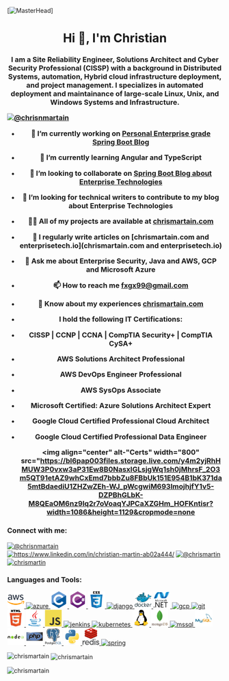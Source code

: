 [![MasterHead](https://greymatter.com/wp-content/uploads/2021/12/ezgif.com-optimize.gif)]
<h1 align="center">Hi 👋, I'm Christian</h1>
<h3 align="center">I am a Site Reliability Engineer, Solutions Architect and Cyber Security Professional (CISSP) with a background in Distributed Systems, automation, Hybrid cloud infrastructure deployment, and project management. I specializes in automated deployment and maintainance of large-scale Linux, Unix, and Windows Systems and Infrastructure.

<p align="left"> <a href="https://twitter.com/@chrisnmartain" target="blank"><img src="https://img.shields.io/twitter/follow/@chrisnmartain?logo=twitter&style=for-the-badge" alt="@chrisnmartain" /></a> </p>

- 🔭 I’m currently working on [Personal Enterprise grade Spring Boot Blog](https://github.com/chrismartain/spring-boot-blog-application.git)

- 🌱 I’m currently learning **Angular and TypeScript**

- 👯 I’m looking to collaborate on [Spring Boot Blog about Enterprise Technologies](https://github.com/chrismartain/spring-boot-blog-application.git)

- 🤝 I’m looking **for technical writers to contribute to my blog about Enterprise Technologies**

- 👨‍💻 All of my projects are available at [chrismartain.com](chrismartain.com)

- 📝 I regularly write articles on [chrismartain.com and enterprisetech.io](chrismartain.com and enterprisetech.io)

- 💬 Ask me about **Enterprise Security, Java and AWS, GCP and Microsoft Azure**

- 📫 How to reach me **fxgx99@gmail.com**

- 📄 Know about my experiences [chrismartain.com](chrismartain.com)

- I hold the following IT Certifications:
- CISSP | CCNP | CCNA | CompTIA Security+ | CompTIA CySA+
- AWS Solutions Architect Professional 
- AWS DevOps Engineer Professional
- AWS SysOps Associate
- Microsoft Certified: Azure Solutions Architect Expert
- Google Cloud Certified Professional Cloud Architect 
- Google Cloud Certified Professional Data Engineer
   
   <img align="center" alt-"Certs" width="800" src="https://bl6pap003files.storage.live.com/y4m2yjRhHMUW3P0vxw3aP31Ew8B0NasxIGLsjgWq1sh0jMhrsF_2O3m5QT91etAZ9whCxEmd7bbbZu8FBbUk151E954B1bK371da5mtBdaediU1ZHZwZEh-WJ_pWcgwiM693lmojhjfY1v5-DZPBhGLbK-M8QEaOM6nz9lq2r7oVoaqYJPCaXZGHm_HOFKntisr?width=1086&height=1129&cropmode=none
   
<h3 align="left">Connect with me:</h3>
<p align="left">
<a href="https://twitter.com/@chrisnmartain" target="blank"><img align="center" src="https://raw.githubusercontent.com/rahuldkjain/github-profile-readme-generator/master/src/images/icons/Social/twitter.svg" alt="@chrisnmartain" height="30" width="40" /></a>
<a href="https://linkedin.com/in/https://www.linkedin.com/in/christian-martin-ab02a444/" target="blank"><img align="center" src="https://raw.githubusercontent.com/rahuldkjain/github-profile-readme-generator/master/src/images/icons/Social/linked-in-alt.svg" alt="https://www.linkedin.com/in/christian-martin-ab02a444/" height="30" width="40" /></a>
<a href="https://www.hackerrank.com/@chrismartin" target="blank"><img align="center" src="https://raw.githubusercontent.com/rahuldkjain/github-profile-readme-generator/master/src/images/icons/Social/hackerrank.svg" alt="@chrismartin" height="30" width="40" /></a>
<a href="https://www.hackerearth.com/chrismartin" target="blank"><img align="center" src="https://raw.githubusercontent.com/rahuldkjain/github-profile-readme-generator/master/src/images/icons/Social/hackerearth.svg" alt="chrismartin" height="30" width="40" /></a>
</p>

<h3 align="left">Languages and Tools:</h3>
<p align="left"> <a href="https://aws.amazon.com" target="_blank" rel="noreferrer"> <img src="https://raw.githubusercontent.com/devicons/devicon/master/icons/amazonwebservices/amazonwebservices-original-wordmark.svg" alt="aws" width="40" height="40"/> </a> <a href="https://azure.microsoft.com/en-in/" target="_blank" rel="noreferrer"> <img src="https://www.vectorlogo.zone/logos/microsoft_azure/microsoft_azure-icon.svg" alt="azure" width="40" height="40"/> </a> <a href="https://www.cprogramming.com/" target="_blank" rel="noreferrer"> <img src="https://raw.githubusercontent.com/devicons/devicon/master/icons/c/c-original.svg" alt="c" width="40" height="40"/> </a> <a href="https://www.w3schools.com/cs/" target="_blank" rel="noreferrer"> <img src="https://raw.githubusercontent.com/devicons/devicon/master/icons/csharp/csharp-original.svg" alt="csharp" width="40" height="40"/> </a> <a href="https://www.w3schools.com/css/" target="_blank" rel="noreferrer"> <img src="https://raw.githubusercontent.com/devicons/devicon/master/icons/css3/css3-original-wordmark.svg" alt="css3" width="40" height="40"/> </a> <a href="https://www.djangoproject.com/" target="_blank" rel="noreferrer"> <img src="https://cdn.worldvectorlogo.com/logos/django.svg" alt="django" width="40" height="40"/> </a> <a href="https://www.docker.com/" target="_blank" rel="noreferrer"> <img src="https://raw.githubusercontent.com/devicons/devicon/master/icons/docker/docker-original-wordmark.svg" alt="docker" width="40" height="40"/> </a> <a href="https://dotnet.microsoft.com/" target="_blank" rel="noreferrer"> <img src="https://raw.githubusercontent.com/devicons/devicon/master/icons/dot-net/dot-net-original-wordmark.svg" alt="dotnet" width="40" height="40"/> </a> <a href="https://cloud.google.com" target="_blank" rel="noreferrer"> <img src="https://www.vectorlogo.zone/logos/google_cloud/google_cloud-icon.svg" alt="gcp" width="40" height="40"/> </a> <a href="https://git-scm.com/" target="_blank" rel="noreferrer"> <img src="https://www.vectorlogo.zone/logos/git-scm/git-scm-icon.svg" alt="git" width="40" height="40"/> </a> <a href="https://www.w3.org/html/" target="_blank" rel="noreferrer"> <img src="https://raw.githubusercontent.com/devicons/devicon/master/icons/html5/html5-original-wordmark.svg" alt="html5" width="40" height="40"/> </a> <a href="https://www.java.com" target="_blank" rel="noreferrer"> <img src="https://raw.githubusercontent.com/devicons/devicon/master/icons/java/java-original.svg" alt="java" width="40" height="40"/> </a> <a href="https://developer.mozilla.org/en-US/docs/Web/JavaScript" target="_blank" rel="noreferrer"> <img src="https://raw.githubusercontent.com/devicons/devicon/master/icons/javascript/javascript-original.svg" alt="javascript" width="40" height="40"/> </a> <a href="https://www.jenkins.io" target="_blank" rel="noreferrer"> <img src="https://www.vectorlogo.zone/logos/jenkins/jenkins-icon.svg" alt="jenkins" width="40" height="40"/> </a> <a href="https://kubernetes.io" target="_blank" rel="noreferrer"> <img src="https://www.vectorlogo.zone/logos/kubernetes/kubernetes-icon.svg" alt="kubernetes" width="40" height="40"/> </a> <a href="https://www.linux.org/" target="_blank" rel="noreferrer"> <img src="https://raw.githubusercontent.com/devicons/devicon/master/icons/linux/linux-original.svg" alt="linux" width="40" height="40"/> </a> <a href="https://www.mongodb.com/" target="_blank" rel="noreferrer"> <img src="https://raw.githubusercontent.com/devicons/devicon/master/icons/mongodb/mongodb-original-wordmark.svg" alt="mongodb" width="40" height="40"/> </a> <a href="https://www.microsoft.com/en-us/sql-server" target="_blank" rel="noreferrer"> <img src="https://www.svgrepo.com/show/303229/microsoft-sql-server-logo.svg" alt="mssql" width="40" height="40"/> </a> <a href="https://www.mysql.com/" target="_blank" rel="noreferrer"> <img src="https://raw.githubusercontent.com/devicons/devicon/master/icons/mysql/mysql-original-wordmark.svg" alt="mysql" width="40" height="40"/> </a> <a href="https://nodejs.org" target="_blank" rel="noreferrer"> <img src="https://raw.githubusercontent.com/devicons/devicon/master/icons/nodejs/nodejs-original-wordmark.svg" alt="nodejs" width="40" height="40"/> </a> <a href="https://www.php.net" target="_blank" rel="noreferrer"> <img src="https://raw.githubusercontent.com/devicons/devicon/master/icons/php/php-original.svg" alt="php" width="40" height="40"/> </a> <a href="https://www.postgresql.org" target="_blank" rel="noreferrer"> <img src="https://raw.githubusercontent.com/devicons/devicon/master/icons/postgresql/postgresql-original-wordmark.svg" alt="postgresql" width="40" height="40"/> </a> <a href="https://www.python.org" target="_blank" rel="noreferrer"> <img src="https://raw.githubusercontent.com/devicons/devicon/master/icons/python/python-original.svg" alt="python" width="40" height="40"/> </a> <a href="https://redis.io" target="_blank" rel="noreferrer"> <img src="https://raw.githubusercontent.com/devicons/devicon/master/icons/redis/redis-original-wordmark.svg" alt="redis" width="40" height="40"/> </a> <a href="https://spring.io/" target="_blank" rel="noreferrer"> <img src="https://www.vectorlogo.zone/logos/springio/springio-icon.svg" alt="spring" width="40" height="40"/> </a> </p>

<p><img align="left" src="https://github-readme-stats.vercel.app/api/top-langs?username=chrismartain&show_icons=true&locale=en&layout=compact" alt="chrismartain" /></p>

<p>&nbsp;<img align="center" src="https://github-readme-stats.vercel.app/api?username=chrismartain&show_icons=true&locale=en" alt="chrismartain" /></p>

<p><img align="center" src="https://github-readme-streak-stats.herokuapp.com/?user=chrismartain&" alt="chrismartain" /></p>
